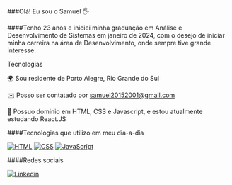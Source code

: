 ###Olá! Eu sou o Samuel 🖐️

####Tenho 23 anos e iniciei minha graduação em Análise e Desenvolvimento de Sistemas em janeiro de 2024, com o desejo de iniciar minha carreira na área de Desenvolvimento, onde sempre tive grande interesse.

Tecnologias

🌍 Sou residente de Porto Alegre, Rio Grande do Sul

✉️ Posso ser contatado por samuel20152001@gmail.com


🧠 Possuo dominio em HTML, CSS e Javascript, e estou atualmente estudando React.JS

####Tecnologias que utilizo em meu dia-a-dia

[![HTML](https://img.shields.io/badge/HTML5-E34F26?style=for-the-badge&logo=html5&logoColor=white)]()
[![CSS](https://img.shields.io/badge/CSS3-1572B6?style=for-the-badge&logo=css3&logoColor=white)]()
[![JavaScript](https://img.shields.io/badge/JavaScript-323330?style=for-the-badge&logo=javascript&logoColor=F7DF1E)]()

####Redes sociais


[![Linkedin](https://img.shields.io/badge/LinkedIn-0077B5?style=for-the-badge&logo=linkedin&logoColor=white)]()
